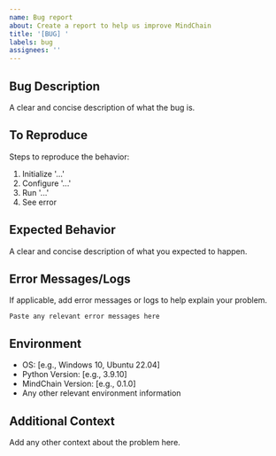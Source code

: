 ```yaml
---
name: Bug report
about: Create a report to help us improve MindChain
title: '[BUG] '
labels: bug
assignees: ''
---
```


## Bug Description
A clear and concise description of what the bug is.

## To Reproduce
Steps to reproduce the behavior:
1. Initialize '...'
2. Configure '...'
3. Run '...'
4. See error

## Expected Behavior
A clear and concise description of what you expected to happen.

## Error Messages/Logs
If applicable, add error messages or logs to help explain your problem.

```
Paste any relevant error messages here
```

## Environment
 - OS: [e.g., Windows 10, Ubuntu 22.04]
 - Python Version: [e.g., 3.9.10]
 - MindChain Version: [e.g., 0.1.0]
 - Any other relevant environment information

## Additional Context
Add any other context about the problem here.